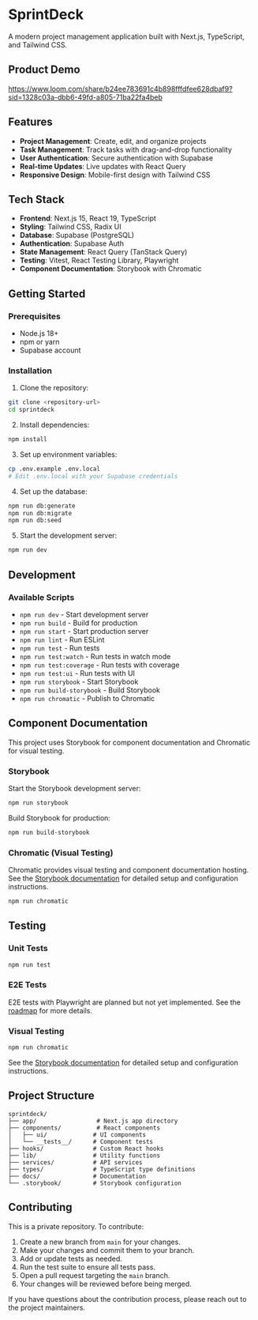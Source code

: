 # SprintDeck

A modern project management application built with Next.js, TypeScript, and Tailwind CSS.

## Product Demo

https://www.loom.com/share/b24ee783691c4b898fffdfee628dbaf9?sid=1328c03a-dbb6-49fd-a805-71ba22fa4beb

## Features

- **Project Management**: Create, edit, and organize projects
- **Task Management**: Track tasks with drag-and-drop functionality
- **User Authentication**: Secure authentication with Supabase
- **Real-time Updates**: Live updates with React Query
- **Responsive Design**: Mobile-first design with Tailwind CSS

## Tech Stack

- **Frontend**: Next.js 15, React 19, TypeScript
- **Styling**: Tailwind CSS, Radix UI
- **Database**: Supabase (PostgreSQL)
- **Authentication**: Supabase Auth
- **State Management**: React Query (TanStack Query)
- **Testing**: Vitest, React Testing Library, Playwright
- **Component Documentation**: Storybook with Chromatic

## Getting Started

### Prerequisites

- Node.js 18+ 
- npm or yarn
- Supabase account

### Installation

1. Clone the repository:
```bash
git clone <repository-url>
cd sprintdeck
```

2. Install dependencies:
```bash
npm install
```

3. Set up environment variables:
```bash
cp .env.example .env.local
# Edit .env.local with your Supabase credentials
```

4. Set up the database:
```bash
npm run db:generate
npm run db:migrate
npm run db:seed
```

5. Start the development server:
```bash
npm run dev
```

## Development

### Available Scripts

- `npm run dev` - Start development server
- `npm run build` - Build for production
- `npm run start` - Start production server
- `npm run lint` - Run ESLint
- `npm run test` - Run tests
- `npm run test:watch` - Run tests in watch mode
- `npm run test:coverage` - Run tests with coverage
- `npm run test:ui` - Run tests with UI
- `npm run storybook` - Start Storybook
- `npm run build-storybook` - Build Storybook
- `npm run chromatic` - Publish to Chromatic

## Component Documentation

This project uses Storybook for component documentation and Chromatic for visual testing.

### Storybook

Start the Storybook development server:
```bash
npm run storybook
```

Build Storybook for production:
```bash
npm run build-storybook
```

### Chromatic (Visual Testing)

Chromatic provides visual testing and component documentation hosting. See the [Storybook documentation](docs/storybook.md#chromatic-integration) for detailed setup and configuration instructions.

```bash
npm run chromatic
```

## Testing

### Unit Tests

```bash
npm run test
```

### E2E Tests

E2E tests with Playwright are planned but not yet implemented. See the [roadmap](docs/roadmap.md) for more details.

### Visual Testing

```bash
npm run chromatic
```

See the [Storybook documentation](docs/storybook.md#chromatic-integration) for detailed setup and configuration instructions.

## Project Structure

```
sprintdeck/
├── app/                 # Next.js app directory
├── components/          # React components
│   ├── ui/             # UI components
│   └── __tests__/      # Component tests
├── hooks/              # Custom React hooks
├── lib/                # Utility functions
├── services/           # API services
├── types/              # TypeScript type definitions
├── docs/               # Documentation
└── .storybook/         # Storybook configuration
```

## Contributing

This is a private repository. To contribute:

1. Create a new branch from `main` for your changes.
2. Make your changes and commit them to your branch.
3. Add or update tests as needed.
4. Run the test suite to ensure all tests pass.
5. Open a pull request targeting the `main` branch.
6. Your changes will be reviewed before being merged.

If you have questions about the contribution process, please reach out to the project maintainers.
